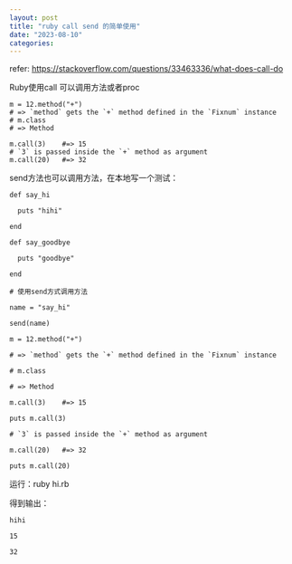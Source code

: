 ```yaml
---
layout: post
title: "ruby call send 的简单使用"
date: "2023-08-10"
categories: 
---
```

<p>refer: <a href="https://stackoverflow.com/questions/33463336/what-does-call-do">https://stackoverflow.com/questions/33463336/what-does-call-do</a></p>

<p>Ruby使用call 可以调用方法或者proc</p>

<pre>
<code>m = 12.method(&quot;+&quot;)
# =&gt; `method` gets the `+` method defined in the `Fixnum` instance
# m.class 
# =&gt; Method

m.call(3)    #=&gt; 15
# `3` is passed inside the `+` method as argument 
m.call(20)   #=&gt; 32</code></pre>

<p>send方法也可以调用方法，在本地写一个测试：</p>

<pre>
<code>def say_hi

&nbsp; puts &quot;hihi&quot;

end

def say_goodbye

&nbsp; puts &quot;goodbye&quot;

end

# 使用send方式调用方法

name = &quot;say_hi&quot;

send(name)

m = 12.method(&quot;+&quot;)

# =&gt; `method` gets the `+` method defined in the `Fixnum` instance

# m.class

# =&gt; Method

m.call(3)&nbsp;&nbsp;&nbsp; #=&gt; 15

puts m.call(3)

# `3` is passed inside the `+` method as argument

m.call(20)&nbsp;&nbsp; #=&gt; 32

puts m.call(20)</code></pre>

<p>运行：ruby hi.rb</p>

<p>得到输出：</p>

<pre>
<code>hihi

15

32</code></pre>

<p>&nbsp;</p>

<p>&nbsp;</p>

<p>&nbsp;</p>

